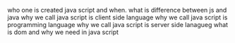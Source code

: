 who one is created java script and when.
what is difference between js and java 
why we call java script is client side language
why we call java script is programming language 
why we call java script is server side lanagueg 
what is dom and why we need in java script